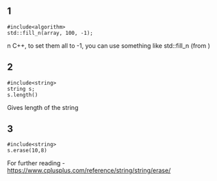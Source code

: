 ## 1
```
#include<algorithm>
std::fill_n(array, 100, -1);
```
n C++, to set them all to -1, you can use something like std::fill_n (from <algorithm>)

## 2
```
#include<string>
string s;
s.length()
```
Gives length of the string

## 3
```
#include<string>
s.erase(10,8)
```
For further reading - https://www.cplusplus.com/reference/string/string/erase/